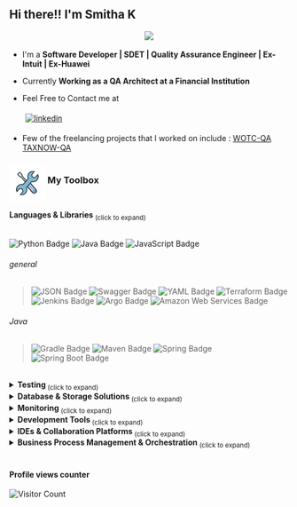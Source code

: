 ## Hi there!! I'm Smitha K

<p align="center">
<img width="20%" src="https://png.pngtree.com/png-clipart/20200224/original/pngtree-programmer-woman-vector-programmer-workspace-working-on-internet-using-laptop-cartoon-png-image_5204959.jpg"/>
</p>


- I'm a **Software Developer | SDET | Quality Assurance Engineer | Ex-Intuit | Ex-Huawei**
- Currently **Working as a QA Architect at a Financial Institution**
- Feel Free to Contact me at
  
   <a href="https://www.linkedin.com/in/smitha-kundapura/"><img alt="linkedin" width="10%" style="padding:5px" src="https://img.icons8.com/clouds/100/000000/linkedin.png"/></a>
- Few of the freelancing projects that I worked on include :
      <a href="https://www.nextgencodingcompany.com/case-study/wotc-qa">WOTC-QA</a>
      <a href="https://www.nextgencodingcompany.com/case-study/taxnow-qa">TAXNOW-QA</a>


<h3>
  <img src="https://raw.githubusercontent.com/MarieLynneBlock/MarieLynneBlock/master/gifs/toolkit.gif" width="65" align="middle"> My Toolbox
</h3>


  <summary><strong> Languages & Libraries </strong> <sub> (click to expand) </sub></summary>
  <br>
  
![Python Badge](https://img.shields.io/badge/-Python-3B4252?style=flat&logo=python&logoColor=EBCB8B)
![Java Badge](https://img.shields.io/badge/-Java-3B4252?style=flat&logo=openjdk&logoColor=D08770)
![JavaScript Badge](https://img.shields.io/badge/-JavaScript-3B4252?style=flat&logo=javascript&logoColor=f5f5f5)


###### general
> ![JSON Badge](https://img.shields.io/badge/-JSON-3B4252?style=flat&logo=json&logoColor=D08770)
> ![Swagger Badge](https://img.shields.io/badge/-Swagger-3B4252?style=flat&logo=swagger&logoColor=B48EAD)
> ![YAML Badge](https://img.shields.io/badge/-YAML-3B4252?style=flat&logo=yaml&logoColor=88C0D0)
> ![Terraform Badge](https://img.shields.io/badge/-Terraform-3B4252?style=flat&logo=terraform&logoColor=81A1C1)
> ![Jenkins Badge](https://img.shields.io/badge/-Jenkins-3B4252?style=flat&logo=jenkins&logoColor=BF616A)
> ![Argo Badge](https://img.shields.io/badge/-Argo-3B4252?style=flat&logo=argo&logoColor=B48EAD)
> ![Amazon Web Services Badge](https://img.shields.io/badge/-AWS-3B4252?style=flat&logo=amazonwebservices&logoColor=B48EAD)

###### Java
> ![Gradle Badge](https://img.shields.io/badge/-Gradle-3B4252?style=flat&logo=gradle&logoColor=A3BE8C)
> ![Maven Badge](https://img.shields.io/badge/-Maven-3B4252?style=flat&logo=maven&logoColor=A3BE8C)
> ![Spring Badge](https://img.shields.io/badge/-Spring-3B4252?style=flat&logo=spring&logoColor=A3BE8C)
> ![Spring Boot Badge](https://img.shields.io/badge/-Spring%20Boot-3B4252?style=flat&logo=springboot&logoColor=B48EAD)

<br>

<details>
  <summary><strong> Testing </strong> <sub> (click to expand) </sub></summary>
  <br>
    
![Postman Badge](https://img.shields.io/badge/-Postman-3B4252?style=flat&logo=postman&logoColor=D08770)
![Pytest Badge](https://img.shields.io/badge/-Pytest-3B4252?style=flat&logo=pytest&logoColor=88C0D0)
![Selenium Badge](https://img.shields.io/badge/-Selenium-3B4252?style=flat&logo=selenium&logoColor=81A1C1)
![JUnit 5 Badge](https://img.shields.io/badge/-JUnit%205-3B4252?style=flat&logo=junit5&logoColor=8FBCBB)
![Cucumber Badge](https://img.shields.io/badge/-Cucumber-3B4252?style=flat&logo=cucumber&logoColor=88C0D0)
![Karate Badge](https://img.shields.io/badge/-Karate-3B4252?style=flat&logo=karate&logoColor=88C0D0)
![Rest Assured Badge](https://img.shields.io/badge/-RestAssured-3B4252?style=flat&logo=restassured&logoColor=88C0D0)



<br>
</details>

<details>
  <summary><strong> Database & Storage Solutions </strong> <sub> (click to expand) </sub></summary>
  <br>
    
![MySQL Badge](https://img.shields.io/badge/-MySQL-3B4252?style=flat&logo=mysql&logoColor=88C0D0)
![PostgreSQL Badge](https://img.shields.io/badge/-PostgreSQL-3B4252?style=flat&logo=postgresql&logoColor=81A1C1)
![SQLite Badge](https://img.shields.io/badge/-SQLite-3B4252?style=flat&logo=sqlite&logoColor=B48EAD)
![Amazon S3 Badge](https://img.shields.io/badge/-Amazon%20S3-3B4252?style=flat&logo=amazons3&logoColor=D08770)
![MongoDB Badge](https://img.shields.io/badge/-MongoDB-3B4252?style=flat&logo=mongodb&logoColor=D08770)
![AWS Lambda Badge](https://img.shields.io/badge/-AWS%20Lambda-3B4252?style=flat&logo=awslambda&logoColor=A3BE8C)
![Apache Kafka Badge](https://img.shields.io/badge/-Apache%20Kafka-3B4252?style=flat&logo=apachekafka&logoColor=B48EAD)
![Apache Spark Badge](https://img.shields.io/badge/-Apache%20Spark-3B4252?style=flat&logo=apachespark&logoColor=88C0D0)

<br>
</details>

<details>
  <summary><strong> Monitoring </strong> <sub> (click to expand) </sub></summary>
  <br>

![Grafana Badge](https://img.shields.io/badge/-Grafana-3B4252?style=flat&logo=grafana&logoColor=B48EAD)
![Elasticsearch Badge](https://img.shields.io/badge/-Elasticsearch-3B4252?style=flat&logo=elasticsearch&logoColor=88C0D0)
![Kibana Badge](https://img.shields.io/badge/-Kibana-3B4252?style=flat&logo=kibana&logoColor=88C0D0)

<br>
</details>


<details>
  <summary><strong> Development Tools </strong> <sub>(click to expand)</sub></summary>
  <br>

![Git Badge](https://img.shields.io/badge/-Git-3B4252?style=flat&logo=git&logoColor=5E81AC)
![GitHub Badge](https://img.shields.io/badge/-GitHub-3B4252?style=flat&logo=github&logoColor=8FBCBB)
![Homebrew Badge](https://img.shields.io/badge/-Homebrew-3B4252?style=flat&logo=homebrew&logoColor=BF616A)
![Slack Badge](https://img.shields.io/badge/-Slack-3B4252?style=flat&logo=slack&logoColor=B48EAD)
![Discord Bagde](https://img.shields.io/badge/-Discord-3B4252?style=flat&logo=discord&logoColor=BF616A)

<br>
</details>


<details>
  <summary><strong> IDEs & Collaboration Platforms </strong> <sub> (click to expand) </sub></summary>
  <br>

![IntelliJ IDEA Badge](https://img.shields.io/badge/-IntelliJ%20IDEA-3B4252?style=flat&logo=intellijidea&logoColor=A3BE8C)
![PyCharm Badge](https://img.shields.io/badge/-PyCharm-3B4252?style=flat&logo=pycharm&logoColor=A3BE8C)
![VSCode Badge](https://img.shields.io/badge/-VSCode-3B4252?style=flat&logo=visualstudiocode&logoColor=88C0D0)
![Atom Badge](https://img.shields.io/badge/-Atom-3B4252?style=flat&logo=atom&logoColor=5E81AC)
![Eclipse IDE Badge](https://img.shields.io/badge/-Eclipse%20IDE-3B4252?style=flat&logo=eclipseide&logoColor=8FBCBB)
![Sublime Text Badge](https://img.shields.io/badge/-Sublime%20Text-3B4252?style=flat&logo=sublimetext&logoColor=BF616A)

<br>
</details>


<details>
  <summary><strong> Business Process Management & Orchestration </strong> <sub> (click to expand) </sub></summary>

###### Core BPM & Workflow Automation
> ![OutSystems Badge](https://img.shields.io/badge/-OutSystems-3B4252?style=flat&logo=outsystems&logoColor=BF616A)
> ![Camunda Badge](https://img.shields.io/badge/-Camunda-3B4252?style=flat&logo=camunda&logoColor=5E81AC)
> ![UiPath Badge](https://img.shields.io/badge/-UiPath-3B4252?style=flat&logo=uipath&logoColor=B48EAD)


###### Project Management & Collaboration
> ![Jira Badge](https://img.shields.io/badge/-Jira-3B4252?style=flat&logo=jira&logoColor=BF616A)
> ![Confluence Badge](https://img.shields.io/badge/-Confluence-3B4252?style=flat&logo=confluence&logoColor=81A1C1)
> ![Trello Badge](https://img.shields.io/badge/-Trello-3B4252?style=flat&logo=trello&logoColor=A3BE8C)

</details>

<br>

  #### Profile views counter
![Visitor Count](https://profile-counter.glitch.me/{smitha-kundapura}/count.svg)

  
